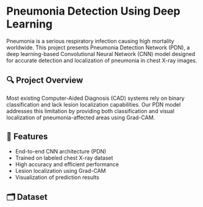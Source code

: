# Pneumonia Detection Using Deep Learning
Pneumonia is a serious respiratory infection causing high mortality worldwide. This project presents Pneumonia Detection Network (PDN), a deep learning-based Convolutional Neural Network (CNN) model designed for accurate detection and localization of pneumonia in chest X-ray images.

## 🔍 Project Overview

Most existing Computer-Aided Diagnosis (CAD) systems rely on binary classification and lack lesion localization capabilities. Our PDN model addresses this limitation by providing both classification and visual localization of pneumonia-affected areas using Grad-CAM.

## 🚀 Features

- End-to-end CNN architecture (PDN)
- Trained on labeled chest X-ray dataset
- High accuracy and efficient performance
- Lesion localization using Grad-CAM
- Visualization of prediction results

## 🗂️ Dataset
